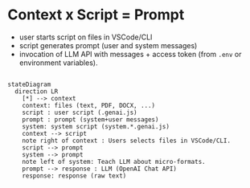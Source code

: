 
# Context x Script = Prompt

- user starts script on files in VSCode/CLI
- script generates prompt (user and system messages)
- invocation of LLM API with messages + access token (from `.env` or environment variables).

```mermaid

stateDiagram
  direction LR
    [*] --> context
    context: files (text, PDF, DOCX, ...)
    script : user script (.genai.js)
    prompt : prompt (system+user messages)
    system: system script (system.*.genai.js)
    context --> script
    note right of context : Users selects files in VSCode/CLI.
    script --> prompt
    system --> prompt
    note left of system: Teach LLM about micro-formats.
    prompt --> response : LLM (OpenAI Chat API)
    response: response (raw text)
```
